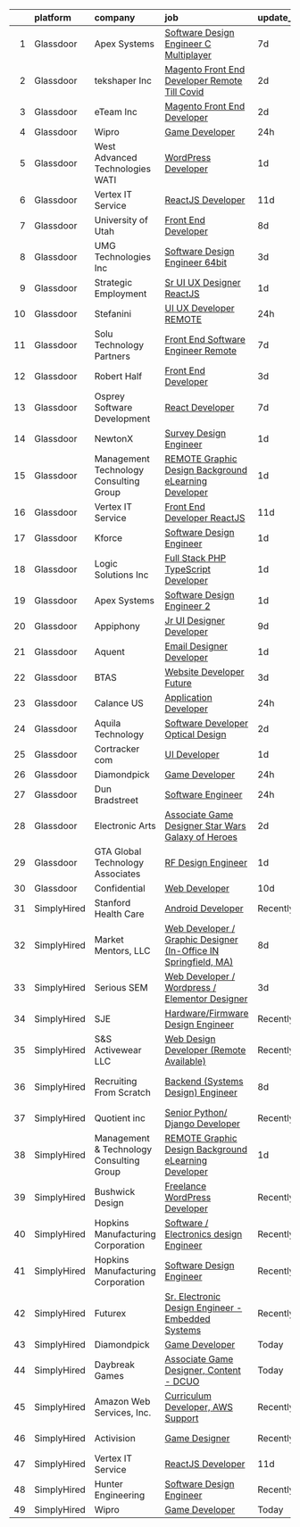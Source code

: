 

|    | platform    | company                                  | job                                                                                                                                                                                                                                                                                                                                                                                                                                                                                                                                                                                                                                                                                                                                                                                                                                                                                                                                                                                                                                                 | update_time   | location                  |
|---:|:------------|:-----------------------------------------|:----------------------------------------------------------------------------------------------------------------------------------------------------------------------------------------------------------------------------------------------------------------------------------------------------------------------------------------------------------------------------------------------------------------------------------------------------------------------------------------------------------------------------------------------------------------------------------------------------------------------------------------------------------------------------------------------------------------------------------------------------------------------------------------------------------------------------------------------------------------------------------------------------------------------------------------------------------------------------------------------------------------------------------------------------|:--------------|:--------------------------|
|  1 | Glassdoor   | Apex Systems                             | [Software Design Engineer   C   Multiplayer](https://www.glassdoor.com/partner/jobListing.htm?pos=114&ao=1110586&s=58&guid=000001832633aa388b71644ee627fcac&src=GD_JOB_AD&t=SR&vt=w&ea=1&cs=1_eb847fb3&cb=1662793264063&jobListingId=1008114338905&cpc=2CAED5C921A5F994&jrtk=3-0-1gcj37aj1grgj801-1gcj37ajkg4e6801-64ecfca694fd1207--6NYlbfkN0DqWjE27Bj7wQp7zwejGyju2OyxUuq4SEucXSyN07WCWejYvQmJsgF2DYF8Y-TYieB3j3RWXh7HzubIwq8C3KbFBVzV5VROp0iEvnll9z_KohQsFWK7d6WCiqIELsY2AiFjXClKZFgpW5oJGet1JHjs__FskfozKhp-684-YNSFS8un1nKKtYZnR55OA1zQreqWA_0mEqRe25m7UHvhqyKLmjBcHwHLFiuh5cJJjWPTQXWWtX-WYzK6HW7ZCu8l9zUtQxO-c6Gcim6x_aIsjDV6TPIgX4N5CbyBRWUNS_2T0RP6CtA73GX9bBu-IXusu_1galLAUmVu5M6pn0LCKduGYAz6vS9QTII5HyWRm2-_x4PduA5rSittYIj-5zm1RYx0L52RnWsT05vEGWf6Wt5GB9jHSrqIILIe8ZnNq04gmXXoeRlHjn0wXGD-Ia-sxifqLYgpbDT1g6hjTRfh10WXhBH3UBavEFc-x_pgdDkQCPwcN8AEqIUt-xfMvUvWNFlmcCHIzADBfXMASnH8AfGlXUX6Z_z0-AxNHl4oI-78RIWKvmRR5oS7T9PYFO9naeUKsNoyjhWTSZ4s_FR0hhalIuvATHFRwc5GNPg7MsDfS0DD5YUsShyfdZJwuHtJJxhC4FTEutWOXxUZsHh4DaY_nMEo0dGuNMk%3D) | 7d            | Redmond, WA               |
|  2 | Glassdoor   | tekshaper Inc                            | [Magento Front End Developer   Remote Till Covid](https://www.glassdoor.com/partner/jobListing.htm?pos=119&ao=1136043&s=58&guid=000001832633aa388b71644ee627fcac&src=GD_JOB_AD&t=SR&vt=w&ea=1&cs=1_c311d078&cb=1662793264064&jobListingId=1008123259662&jrtk=3-0-1gcj37aj1grgj801-1gcj37ajkg4e6801-e68455fdc3769049-)                                                                                                                                                                                                                                                                                                                                                                                                                                                                                                                                                                                                                                                                                                                               | 2d            | Remote                    |
|  3 | Glassdoor   | eTeam Inc                                | [Magento Front End Developer](https://www.glassdoor.com/partner/jobListing.htm?pos=129&ao=1136043&s=58&guid=000001832633aa388b71644ee627fcac&src=GD_JOB_AD&t=SR&vt=w&cs=1_96f6147f&cb=1662793264064&jobListingId=1008124490281&jrtk=3-0-1gcj37aj1grgj801-1gcj37ajkg4e6801-b76d44d4647c7de9-)                                                                                                                                                                                                                                                                                                                                                                                                                                                                                                                                                                                                                                                                                                                                                        | 2d            | Branchburg, NJ            |
|  4 | Glassdoor   | Wipro                                    | [Game Developer](https://www.glassdoor.com/partner/jobListing.htm?pos=117&ao=1136043&s=58&guid=000001832633aa388b71644ee627fcac&src=GD_JOB_AD&t=SR&vt=w&ea=1&cs=1_e157353a&cb=1662793264064&jobListingId=1008129861149&jrtk=3-0-1gcj37aj1grgj801-1gcj37ajkg4e6801-ba8e77364442688c-)                                                                                                                                                                                                                                                                                                                                                                                                                                                                                                                                                                                                                                                                                                                                                                | 24h           | Remote                    |
|  5 | Glassdoor   | West Advanced Technologies  WATI         | [WordPress Developer](https://www.glassdoor.com/partner/jobListing.htm?pos=122&ao=1136043&s=58&guid=000001832633aa388b71644ee627fcac&src=GD_JOB_AD&t=SR&vt=w&cs=1_3612d0c8&cb=1662793264064&jobListingId=1008126060859&jrtk=3-0-1gcj37aj1grgj801-1gcj37ajkg4e6801-eb849ff0662889d7-)                                                                                                                                                                                                                                                                                                                                                                                                                                                                                                                                                                                                                                                                                                                                                                | 1d            | Alhambra, CA              |
|  6 | Glassdoor   | Vertex IT Service                        | [ReactJS Developer](https://www.glassdoor.com/partner/jobListing.htm?pos=116&ao=1136043&s=58&guid=000001832633aa388b71644ee627fcac&src=GD_JOB_AD&t=SR&vt=w&ea=1&cs=1_60f79ab4&cb=1662793264063&jobListingId=1008100431769&jrtk=3-0-1gcj37aj1grgj801-1gcj37ajkg4e6801-7a9d3feb81569cbf-)                                                                                                                                                                                                                                                                                                                                                                                                                                                                                                                                                                                                                                                                                                                                                             | 11d           | Remote                    |
|  7 | Glassdoor   | University of Utah                       | [Front End Developer](https://www.glassdoor.com/partner/jobListing.htm?pos=106&ao=1110586&s=58&guid=000001832633aa388b71644ee627fcac&src=GD_JOB_AD&t=SR&vt=w&cs=1_b6f7b705&cb=1662793264061&jobListingId=1008112442193&cpc=334ABAF5D42DC775&jrtk=3-0-1gcj37aj1grgj801-1gcj37ajkg4e6801-f97642580f8f88f3--6NYlbfkN0CeT8FX21qA8aHoekqZMuZU4Mih5bXiRa2bV6asheKhAvHaqF6kzF8lPqfLCEZn0Np5MkxuNjqB8OkdMcTJKHF-BbTTrmeJeRGd-6DNrCTZzp0OTqnO6wsVhLsR55Z9ReJxDfcWEFGEr52haK4tf3v6g-0ihT67Iq6nfbISVk6wuvVasKisvQ4RYExRitWGjQmPtGDu5NzYTIbtM4U5bSJwvDHN4P1FSydygPJaM3Yx-lShQrlYnqFmWAl5wuiPs7x3J1HboM6K0r5Ph4tsXLJ7BDgHNL3MzwNjmqpOt1Xdz_BXROzx3yVzgikPuM5WOUEsoRF07EyGAW-VdWSKtBev8kXa5RTe6nnevoVkxat5QTAyQYVo-1fArtGt4tZtfJdzqSAMhYbAnncF7ZZkeO7S4AeDDLGPIguo4sCCwAwdEKOnM7M-ulFx8sfqCVn34mXf2HHDgdl3bg%3D%3D)                                                                                                                                                                                                                                               | 8d            | Salt Lake City, UT        |
|  8 | Glassdoor   | UMG Technologies  Inc                    | [Software Design Engineer 64bit](https://www.glassdoor.com/partner/jobListing.htm?pos=101&ao=1110586&s=58&guid=000001832633aa388b71644ee627fcac&src=GD_JOB_AD&t=SR&vt=w&ea=1&cs=1_c360c4f7&cb=1662793264060&jobListingId=1008120966652&cpc=A2E4EE1299827998&jrtk=3-0-1gcj37aj1grgj801-1gcj37ajkg4e6801-a8ed8dc342bcd852--6NYlbfkN0BKgzQyzTF1Q9mOsR1amaS-juVGLjHt5Cdom-gEF9y-xf5pWHmxrPs5fxS73xL1UjhtPkMVaCSboJaUS4Xs7oGzI_MkOW-cLWVRJXHFqvIud654UWMZRaFcBQk7RO9twmF5UZIxEhSLpLLHAiDzXNqUljmb9JpXGT67Pa-dQNHYJG5NawkGsBxF18PNbdDodI4ebnk2JmOt6KmiZA7bb3ans4JQI2NehXFfAbJZG-c0TjVRHRjddG0aneKhakdVbF9KaRzI3wPBrKoxymxuc4c9yGQNNIMrm9eGFrwpw6HWy0a3TX0BokSWxRqfOLiGEP4ZXSnG8UlXMhMKfpHNCJv6PaHD-Uax6hn83T_-SHNM005TxIpUbY1xCQjIOEk7lUBelM3LiL6V2xER6ngwZq4fdcDWbuH1wAdW2YS5WvlVutY1sZbFGLRK4_zQJs6ZHDa9thw85jeZM1IpXjVyhSf8wuA8nwTHHxQL-ZkO29k55jvNtzeq1fg2tzuFFkW6E4FzPfkTtFzKbQ%3D%3D)                                                                                                                                                               | 3d            | Danvers, MA               |
|  9 | Glassdoor   | Strategic Employment                     | [Sr  UI UX Designer  ReactJS ](https://www.glassdoor.com/partner/jobListing.htm?pos=109&ao=1110586&s=58&guid=000001832633aa388b71644ee627fcac&src=GD_JOB_AD&t=SR&vt=w&ea=1&cs=1_3ad5e21f&cb=1662793264062&jobListingId=1008127201025&cpc=618B7C2C2BCBC227&jrtk=3-0-1gcj37aj1grgj801-1gcj37ajkg4e6801-10e7346e5594589d--6NYlbfkN0AEgitr2lGK9-2Owk_bCXKkX9ldcvmrRzAzunryDtq0mgDhLVKVGwIDjzzzoVm5zY2akHQKg0eyoOGLoJYK8fVCB6jso4MEarQmmbx_Elax6A0T7qxnodN5M4Z3ek9LV9lx3pQUxqaX5c5MEy0I6X-ied1_QyqGEshe1rZ06FkEM4sRszpcXbcOqOguZ0RtIX-7D2nkCDCXnElOWeo6WZV9WKNatymrAHurCb8kKjxKCh7rh_5TtpzDcFKhuxOcgogJ822Id0bmBPQ2ayk5aXH9jPWQ1me_yn36jx4QGORpjb01DLHu8NSgmN6wc3MrSWOO6PIwnDa3LMnTJ3I3Dtk0Av0ajfM1-lxIwhlRGsojteJe7yGz2Uopfp2aWGS5yF8XQGlvOGbO18LB3D7W7TAAhwNjGI6witCcsdIycWSdDktyjhec_FbcnolRmzzQp7ifbn3wNesqy0jkPJt5aHXy5hmXRwvmsl4XX0wsRofVQhygs5r_6Inq8sBrJumUanQ3rEliqzReKCVJfDJWkLHWn62sZCpH1q8R_rR6_7prKzhjAd5XgGTR7pV6ZalJ7yZp5g09Ylj3Wg%3D%3D)                                                                                                 | 1d            | Remote                    |
| 10 | Glassdoor   | Stefanini                                | [UI UX Developer REMOTE](https://www.glassdoor.com/partner/jobListing.htm?pos=124&ao=1136043&s=58&guid=000001832633aa388b71644ee627fcac&src=GD_JOB_AD&t=SR&vt=w&ea=1&cs=1_330c7660&cb=1662793264064&jobListingId=1008129156677&jrtk=3-0-1gcj37aj1grgj801-1gcj37ajkg4e6801-684a718b478c0048-)                                                                                                                                                                                                                                                                                                                                                                                                                                                                                                                                                                                                                                                                                                                                                        | 24h           | Remote                    |
| 11 | Glassdoor   | Solu Technology Partners                 | [Front End Software Engineer  Remote ](https://www.glassdoor.com/partner/jobListing.htm?pos=107&ao=1110586&s=58&guid=000001832633aa388b71644ee627fcac&src=GD_JOB_AD&t=SR&vt=w&ea=1&cs=1_22f6cb11&cb=1662793264062&jobListingId=1008114121739&cpc=21001CD36CB5FE0E&jrtk=3-0-1gcj37aj1grgj801-1gcj37ajkg4e6801-625412b61365ca04--6NYlbfkN0BF44N46mYh9C644D-0F1HW5hklSuSLnbSsfBa1e0VGNHmtU3Z5yuy0P5jjtP3CDnZYrwvkE1T6Bfr-kWnFjmksFWQUwIb_CNsGa57mV3uvRY2J26Uh8yRICvRf1VxvuD4HvHiuzwUYACIluLSpQcBlI4i72yxCXFS7SdqVITvSVuiIgqMhA7HLJ63ijddt7NCyJ7dgVebo85BT8qpALj4dS3BcbSIoPRGgk9DM2crmUq_v-NOBQ9OQlp08hBcWjGxJdlum8Rmzwpd0JTyQcl9BpWlvnOGPjQthSbE_0wKA0gP2MQoKRhkq-4BkO4_90738B9DFTKdqdBP7P8R0eBrRYIK0jN3kXr_NV696lP1oOcO7Q6JMcDRyomMH2OiCGRGQ-5BZOGJLqwJgNy8ZWu1lBqj26pDS3OHc7p-B3H3Rh_VgG7FGAB3bZHCLhnmSS-YFyriPfvftRheTUbCSoj76OnxWpt01TUJp6Pbb6pY3XMvOqPbL-_ETB-4J8wqJ5uk3ikrTGjwx376iaRA_S-zr)                                                                                                                                                     | 7d            | Rochester, NY             |
| 12 | Glassdoor   | Robert Half                              | [Front End Developer](https://www.glassdoor.com/partner/jobListing.htm?pos=111&ao=1110586&s=58&guid=000001832633aa388b71644ee627fcac&src=GD_JOB_AD&t=SR&vt=w&ea=1&cs=1_1dfcf993&cb=1662793264063&jobListingId=1008120611858&cpc=0C139D4CAD5A6DB2&jrtk=3-0-1gcj37aj1grgj801-1gcj37ajkg4e6801-f2186d150756ae06--6NYlbfkN0CpzDdaQkua3np5pkmj49lKioZwmwxQ-yx5plwbYmV_Myd9UjLXQ329wDtNKwBoQUhSAgPde3I4JpvFvrKhZ_8zBpqHE-b391S1YHiTyi6Ed8jCxaHJqcS5Wpl-EgCw4oDuE6UWQ9aepJ8C8TautfNbf40cokBPORJX6cdQTjbvH17t4nliVhjyz4eW-143vsnzxG83iPg_IRa9chedvXD7VJiCmMaNN_6ANY4ZWc9oy0qZRv051T3a4Q4NlA-xFVMGVXEYe3BmfNS582O0Fg6nJhmUBVw1sxDMzPDGI_joCDXwpfcHcyrHfk7GuMfSyqkrCltQQQhJbJEbzdJJc5UzYZ9uDcMqlmXxNEDspMaxuMcPvqgyZvArQPi3P0IogvyJoiiqE4lmChbyWhd_LOzWY_rfBkaeJwxc5RoJA4qxO2FQd9VNwGmT0RicPwot9ybJT9jvNKwZDW-3vadCb-AulxK1mApa4v5p0RxkgZJRIng78WwWgiu0hYTSoje0ehXU7jk3k3Xdhq8Mqzz4VHO3tfWInIFIHKrfh1kssLEfgV1jbrmEqdbG)                                                                                                                                      | 3d            | Tampa, FL                 |
| 13 | Glassdoor   | Osprey Software Development              | [React Developer](https://www.glassdoor.com/partner/jobListing.htm?pos=102&ao=1110586&s=58&guid=000001832633aa388b71644ee627fcac&src=GD_JOB_AD&t=SR&vt=w&ea=1&cs=1_512b1153&cb=1662793264060&jobListingId=1008113987847&cpc=870769263AED881C&jrtk=3-0-1gcj37aj1grgj801-1gcj37ajkg4e6801-3de0893796710b61--6NYlbfkN0A4ozdFxTnglSwjbUy0L1QJRbd3FSP9jCRwqNuyjBc7i2HBcOPywu9dv8lUjU2D2uQ9AUk-gVkFJ1LmcONLsVZNXfdKb36w_NaBO00R8jC0MjgFfarYQ05hs61Gpt3MCIP6BV94lrEHhH-pPAJNi6sBoE2nkoUVusBXR4r30c4CnQRpwAYBlDpdkPmYicX07OhV3ZvUbDp9xd7KG6lSpHm2kHQ3ckReOrdu4E5FwX_2bV-txGc_30yzG_IC0o9P8YyLYMxCw62lyrECdSN3fGJkevDT8L2O-e2VSdYm4AayGhaN0PaR74tr8G0js1K-q6rPqioP2r7DZZ22CjFMc3o7i4I_esnEuuzLyH2FgczGhdNj-JUnr8cq58fkMSOwzgITENYYw_myc4qK6yOSNJJo7V1G3lPoThXEVi1lCi8KOGL0E1Z8E6N8CC9GwaHnil0E33kHFrU7onflfgtPo_zYXjE_nhUhGij7yga06ztQLjeyOJebcyuXiYZ5wy-AbD1hklgIy2x3IA%3D%3D)                                                                                                                                                                              | 7d            | Waltham, MA               |
| 14 | Glassdoor   | NewtonX                                  | [Survey Design Engineer](https://www.glassdoor.com/partner/jobListing.htm?pos=121&ao=1136043&s=58&guid=000001832633aa388b71644ee627fcac&src=GD_JOB_AD&t=SR&vt=w&cs=1_73fd0da8&cb=1662793264064&jobListingId=1008126856740&jrtk=3-0-1gcj37aj1grgj801-1gcj37ajkg4e6801-19f49dc752924298-)                                                                                                                                                                                                                                                                                                                                                                                                                                                                                                                                                                                                                                                                                                                                                             | 1d            | New York, NY              |
| 15 | Glassdoor   | Management   Technology Consulting Group | [REMOTE Graphic Design Background eLearning Developer](https://www.glassdoor.com/partner/jobListing.htm?pos=118&ao=1136043&s=58&guid=000001832633aa388b71644ee627fcac&src=GD_JOB_AD&t=SR&vt=w&ea=1&cs=1_b69bd858&cb=1662793264064&jobListingId=1008126666360&jrtk=3-0-1gcj37aj1grgj801-1gcj37ajkg4e6801-006e980c5a3891ed-)                                                                                                                                                                                                                                                                                                                                                                                                                                                                                                                                                                                                                                                                                                                          | 1d            | Greenville, SC            |
| 16 | Glassdoor   | Vertex IT Service                        | [Front End Developer ReactJS ](https://www.glassdoor.com/partner/jobListing.htm?pos=123&ao=1136043&s=58&guid=000001832633aa388b71644ee627fcac&src=GD_JOB_AD&t=SR&vt=w&ea=1&cs=1_c5543a93&cb=1662793264064&jobListingId=1008100429087&jrtk=3-0-1gcj37aj1grgj801-1gcj37ajkg4e6801-e58e0d28935d212c-)                                                                                                                                                                                                                                                                                                                                                                                                                                                                                                                                                                                                                                                                                                                                                  | 11d           | Stamford, CT              |
| 17 | Glassdoor   | Kforce                                   | [Software Design Engineer](https://www.glassdoor.com/partner/jobListing.htm?pos=108&ao=1110586&s=58&guid=000001832633aa388b71644ee627fcac&src=GD_JOB_AD&t=SR&vt=w&cs=1_c88da517&cb=1662793264062&jobListingId=1008126594635&cpc=BAB9AA3F436D8911&jrtk=3-0-1gcj37aj1grgj801-1gcj37ajkg4e6801-9dd451e5c136d66d--6NYlbfkN0C5IatSLh_Ak1q39eQQoPIxD737RW9NeiYGvIRXkrLjEBkC4LI6KweF0vk9JRHgKW-rWWoHfZAx_L3UbTE_0M7gAHgt5pMsZIIzaDAtjjEuoo6jB4P3R8XruHesHKsD-geRDX6a1pfoi8GA_Q5MG2Y4dqlWnB8OhX1DbT0a6TjwqvzcKDwwhIe_mlwDo9_G8GCb3QUYKs5CTz48apDa-AdlWRd19LH7AtZrVztypXbvGXsdMe3BXK4VxNtXFs-BBslZPcTal3Ii9bpllICwwES7TWg-OCPAa4tYSomHiGom0DYDRPFhwwSXoe0Uj0iPaWQiYD9dTYTEO4mHQX1kOFVem1vCNXeFXBwyqb8Se87hvve4JlN_eAmc-x3sNUrfZqc4cgRYwnFwCPYSYGGmzoUkVUlC_xvp7964VOGHOh8e7KFWCEGW35HLHiuGS0H_0-d8wiCu5Z_W2j8eLgbplujBygqkWXuzCZ0zvA-ts-PPErFyggwS7ThZ1mgdZBMFlhz17ecLrLMwcSvl-HJOW5qw8mfqZ3jdGws_tBQtg4eSNyMvsTMNUAYwD6g2MShm_-NBFoFiicSf_mGmwa2O-WFWwO4MAB8j7RLdi55UGVQqAQ%3D%3D)                                                                          | 1d            | Redmond, WA               |
| 18 | Glassdoor   | Logic Solutions Inc                      | [Full Stack PHP   TypeScript Developer](https://www.glassdoor.com/partner/jobListing.htm?pos=103&ao=1110586&s=58&guid=000001832633aa388b71644ee627fcac&src=GD_JOB_AD&t=SR&vt=w&ea=1&cs=1_3c11deb4&cb=1662793264061&jobListingId=1008127330695&cpc=ACAF1607C5C1E404&jrtk=3-0-1gcj37aj1grgj801-1gcj37ajkg4e6801-e8eafa9607efe3ca--6NYlbfkN0APToHrk7ILONyRglvlT3LJMO76dZGJsKlG8WQjsY8CqzJJDeCOMXQihlVZAKDm8CuNzVuAwbvDJkCVbdR3077y_Y1ejIW_CdAqz7XWpdilS01FWDABB1fOqriGSTV83-1Yfidfe3BCQM1BDNZZ9EPHedsg4uYFjdmsGWDrx3em0YxSsi6EPcScjwXcxtu6u3q6uC6fyxOhyH7jGD0ixPzAiZyUjgMcnjkXm4EI_nXR1dz_RvvZjaSw09iXDpOQNWZUrSWpleVAe_heY43sabivPmuYx-q5drSuupp-FbcH67X92sunm4LC_uKqXKelQABS8LuSTXOvitWaDRPvs0J7mVt9iXRioEfIPsIfejGLLkB1B-N2FiIcLkmSzRFd5YDzMi9x4fBXMdOst1NxZJEXkSBWwrGLjPGfCynoBb2R9GhaAlk9Rqfxh88V0-42K7UcVhshAxUsnTJabfBUiRc1-_ngE_IVUO6jtBi1okBDD3E7_hQLtIfvhUPR0uLFD3g%3D)                                                                                                                                                                      | 1d            | Plymouth, MI              |
| 19 | Glassdoor   | Apex Systems                             | [Software Design Engineer 2](https://www.glassdoor.com/partner/jobListing.htm?pos=110&ao=1110586&s=58&guid=000001832633aa388b71644ee627fcac&src=GD_JOB_AD&t=SR&vt=w&ea=1&cs=1_7a493807&cb=1662793264063&jobListingId=1008126535221&cpc=654405A9B1E0A9F5&jrtk=3-0-1gcj37aj1grgj801-1gcj37ajkg4e6801-a825700f67a73769--6NYlbfkN0DqWjE27Bj7wQp7zwejGyju2OyxUuq4SEucXSyN07WCWejYvQmJsgF2DYF8Y-TYieA-SacQPR8TlyQt5ZSseY8YplBPvN_-dys6J9NatcZapWvG2kXB6nONh-Pmtfh5KERjQ_cKc26Ls7sta0XZoHc9iXkrc3VSkS7gR4-i_-UQ_svC9Cnv_EJYiC7pnApMotRHQndoPRguUbz0-DQpd2vtzepyos6Qoyj0IvHQYUVrf8i-uAuv1e0SS30ELayaYVI5NN2NAQD8hBi41WDN1YbFxDgRkg16lMhKuUjtK5ylbcBv7nmhmyau7ed3m6H6fa1_923MlSo3i8Q8zvjnXFpDThQ2hZeJsL6HDSRGJcbVtC75HHm401_oLNvXiZqB_YHmce5kSkagDnGdQaj-q8RetoGUsLPg-WnqiA0bWlRuT9rkmuzs1KJprsWIgy7XlXrmkszaSQAZCFXSRt96UUmOleo7L4_3V8Cul3b9JT-XmSKZACwEzvwZlZMpZYz1HDORR34XQfIysHgCepJCyUMyuZl1F6bXigd1AVyzqCACGPcqxdccewWBuoPVKuKwXZPPnpD1NYsfU6v8ePXX1i5FyzLRlfQglFcD6ZbK9pwm_KEteOjWNfnRlON5QfBwXv5ANi8kIX0rcI2z5kCWW0jS)                               | 1d            | Mountain View, CA         |
| 20 | Glassdoor   | Appiphony                                | [Jr  UI Designer   Developer](https://www.glassdoor.com/partner/jobListing.htm?pos=104&ao=1110586&s=58&guid=000001832633aa388b71644ee627fcac&src=GD_JOB_AD&t=SR&vt=w&ea=1&cs=1_d7966c8b&cb=1662793264061&jobListingId=1008106905500&cpc=F4EED0218A761C36&jrtk=3-0-1gcj37aj1grgj801-1gcj37ajkg4e6801-ace4701ba98733a2--6NYlbfkN0DBc7w0xclGgia4rxR5d721pIg1ynEBDV_Wu1axbExK5d0pbSc7c3t6wMwCdRzWOG5gAiI9DzWZozo1Hs_dX5xFBK-3mPdmWahEd8iOAY9Y4S9YneM6Xl_nYOCUXvbXwOJj2Ds0fi_QRx_9l_ZfSqHqnCt5_KkPwgPFVZdduwuKrjoxYKHndxRL_08kRAVw_BtEiqV7Y4s6_HPkLO0XesYbSWeZCG82UCP_AKBJLFRRVvzEWE7amFe9CxRzNAKgXpcHOR7Gxp1e4PMBu1L1DNQ2x7nkEf_n4t5PrxtwFPOz1n1xWpfNzF_0bmvl9lQGYhQMn-G3Fu5EWh3jJUi4c23DCPzlqrnJVWWAY3XRQpmLDwnfn5IRbWWt2jGGe41KnErEXBEl1ZpZhyB4tnUFsengF-iqkitTOIM_wdT_-CLKg8z7T-MxPcno7K3e_c46i51nx_ZBloLMnM53IN5NEjqf1RwA9FHGnJr_nHNyQmF80brMFsi2luhFqCCG69U2rgPdtdwG6dVOiq5kciRDT6Be)                                                                                                                                                              | 9d            | Chicago, IL               |
| 21 | Glassdoor   | Aquent                                   | [Email Designer   Developer](https://www.glassdoor.com/partner/jobListing.htm?pos=112&ao=1110586&s=58&guid=000001832633aa388b71644ee627fcac&src=GD_JOB_AD&t=SR&vt=w&cs=1_ef44eccc&cb=1662793264063&jobListingId=1008127103959&cpc=9DC6E4D8324653EE&jrtk=3-0-1gcj37aj1grgj801-1gcj37ajkg4e6801-d728f7b1044b615c--6NYlbfkN0DMrcEu7yrtATojKJA7cEzGQ3FdRGWLh0CZQInL4ECGI9gD0Wolx9R2v-Aex0-GK04LMXPURfGGnNi5uqQzFCg0hF2TYxmKGToa-C7itZzGO5PLQDVPaX3gxMtS-lBcSLPRUoR54mHyaQGwU7jJFUzGc3p3xB49LrIbkPamR03uew81-GVYScnG29WSGkCSm4hST-KV4UMJaiYXViIeyjpkRCQetZgdm6WgDQ5ahCE_g7CVnpaXYhtUcbOmak5iQkiJs4G1MtgGHoPyMy3SX-NqliAozcrZcRB958odwCTJGbh75o1eGs2Gjzs4XQPDj_LJSNOULWGxmz8rzBm94gozCa393wG1D3vFGBnMCax_6DQLi7tuRKoK_WnefanUip7-GoXJDEly9j_vyBDeI_RnhTlIQ3Hp14osBDCZ3QTBasntqXPlBL7A7BHwPcj-5bhmCm8qyOMuOw%3D%3D)                                                                                                                                                                                                                                        | 1d            | Richmond, VA              |
| 22 | Glassdoor   | BTAS                                     | [Website Developer  Future ](https://www.glassdoor.com/partner/jobListing.htm?pos=130&ao=1136043&s=58&guid=000001832633aa388b71644ee627fcac&src=GD_JOB_AD&t=SR&vt=w&ea=1&cs=1_a0092ea5&cb=1662793264064&jobListingId=1008120431165&jrtk=3-0-1gcj37aj1grgj801-1gcj37ajkg4e6801-72a515808f49b79b-)                                                                                                                                                                                                                                                                                                                                                                                                                                                                                                                                                                                                                                                                                                                                                    | 3d            | Springfield, VA           |
| 23 | Glassdoor   | Calance US                               | [Application Developer](https://www.glassdoor.com/partner/jobListing.htm?pos=113&ao=1110586&s=58&guid=000001832633aa388b71644ee627fcac&src=GD_JOB_AD&t=SR&vt=w&cs=1_5f75603e&cb=1662793264063&jobListingId=1008130024293&cpc=BAEB662971763A76&jrtk=3-0-1gcj37aj1grgj801-1gcj37ajkg4e6801-540730f574a95e2b--6NYlbfkN0CUxI4io42tSS62xnL00SrXi2yJmCzdJxEKcpG7rurhb5FjF5g-iXmZHOG2GxIzhKbe79zwWEzMuJqYHbk1Hxiic7B0LZXFBl-yPsMl20n2aHtEy94joCfHoSUOc2FNHQQj65tTkfWfSn3pO5AlNOKViEhvWubBlIjr2Czxx6nL_CvUCjY_KG3C-HiRmNtoats82JKW5gq91mF4WWsEHkkkSQofz50dUkMfwiSwZzEI_IQ3jN7BdbFla448ApqRyLhQZoPvJAEpCfYR11yI2UJjm3gDbumZfOyQ__LkSus4rrNEv87C2XxArHueVwxQq3XJXn_vrnmsr6swAuaJN6aVbmaTiCggsyzwj9QN0ktu2K0IEwzFjhX8a3bhX7lmmznjtU_O0r90Y5Lxl7gOKk2SIgbZr1DWjgvNdX7ObUI5rPVkiEgmQOeDyTvtmjQE5a9i3lZxLMWvgY4cBA-JqqJOVniOYHLymK0gHcXyfCLZ4uxPXPPzlABVt0gKoez2zdzV2b18NFdubJMTfl91qaiAzlBgLRnBGYpVRWEslU5KHtGfS_JqJzmpVf7zLb9QqDv0KpGrgxfZNyJ759h6Ib_G2a8BxWDOClo%3D)                                                                                           | 24h           | Hartford, CT              |
| 24 | Glassdoor   | Aquila Technology                        | [Software Developer   Optical Design](https://www.glassdoor.com/partner/jobListing.htm?pos=125&ao=1136043&s=58&guid=000001832633aa388b71644ee627fcac&src=GD_JOB_AD&t=SR&vt=w&ea=1&cs=1_f6889a0d&cb=1662793264064&jobListingId=1008124055365&jrtk=3-0-1gcj37aj1grgj801-1gcj37ajkg4e6801-11c1fc8056c29b44-)                                                                                                                                                                                                                                                                                                                                                                                                                                                                                                                                                                                                                                                                                                                                           | 2d            | Lexington, MA             |
| 25 | Glassdoor   | Cortracker com                           | [UI Developer](https://www.glassdoor.com/partner/jobListing.htm?pos=120&ao=1136043&s=58&guid=000001832633aa388b71644ee627fcac&src=GD_JOB_AD&t=SR&vt=w&ea=1&cs=1_165ddcc5&cb=1662793264064&jobListingId=1008126826184&jrtk=3-0-1gcj37aj1grgj801-1gcj37ajkg4e6801-6b3e7ee71ccf0668-)                                                                                                                                                                                                                                                                                                                                                                                                                                                                                                                                                                                                                                                                                                                                                                  | 1d            | Remote                    |
| 26 | Glassdoor   | Diamondpick                              | [Game Developer](https://www.glassdoor.com/partner/jobListing.htm?pos=115&ao=1136043&s=58&guid=000001832633aa388b71644ee627fcac&src=GD_JOB_AD&t=SR&vt=w&ea=1&cs=1_dc429538&cb=1662793264063&jobListingId=1008129808319&jrtk=3-0-1gcj37aj1grgj801-1gcj37ajkg4e6801-bcd7924f36a595a7-)                                                                                                                                                                                                                                                                                                                                                                                                                                                                                                                                                                                                                                                                                                                                                                | 24h           | Remote                    |
| 27 | Glassdoor   | Dun   Bradstreet                         | [Software Engineer](https://www.glassdoor.com/partner/jobListing.htm?pos=127&ao=1136043&s=58&guid=000001832633aa388b71644ee627fcac&src=GD_JOB_AD&t=SR&vt=w&ea=1&cs=1_2493801c&cb=1662793264064&jobListingId=1008129559772&jrtk=3-0-1gcj37aj1grgj801-1gcj37ajkg4e6801-0c52bddc9dfb6ca5-)                                                                                                                                                                                                                                                                                                                                                                                                                                                                                                                                                                                                                                                                                                                                                             | 24h           | Remote                    |
| 28 | Glassdoor   | Electronic Arts                          | [Associate Game Designer   Star Wars  Galaxy of Heroes](https://www.glassdoor.com/partner/jobListing.htm?pos=126&ao=1136043&s=58&guid=000001832633aa388b71644ee627fcac&src=GD_JOB_AD&t=SR&vt=w&cs=1_ca077762&cb=1662793264064&jobListingId=1008124238173&jrtk=3-0-1gcj37aj1grgj801-1gcj37ajkg4e6801-1108c22047ca1a10-)                                                                                                                                                                                                                                                                                                                                                                                                                                                                                                                                                                                                                                                                                                                              | 2d            | Sacramento, CA            |
| 29 | Glassdoor   | GTA  Global Technology Associates        | [RF Design Engineer](https://www.glassdoor.com/partner/jobListing.htm?pos=128&ao=1136043&s=58&guid=000001832633aa388b71644ee627fcac&src=GD_JOB_AD&t=SR&vt=w&ea=1&cs=1_468449a2&cb=1662793264064&jobListingId=1008127026501&jrtk=3-0-1gcj37aj1grgj801-1gcj37ajkg4e6801-328b8e686849714f-)                                                                                                                                                                                                                                                                                                                                                                                                                                                                                                                                                                                                                                                                                                                                                            | 1d            | Walnut Creek, CA          |
| 30 | Glassdoor   | Confidential                             | [Web Developer](https://www.glassdoor.com/partner/jobListing.htm?pos=105&ao=1110586&s=58&guid=000001832633aa388b71644ee627fcac&src=GD_JOB_AD&t=SR&vt=w&ea=1&cs=1_08299758&cb=1662793264062&jobListingId=1008104607554&cpc=8795CF9063CD573D&jrtk=3-0-1gcj37aj1grgj801-1gcj37ajkg4e6801-08c3ac7db782754d--6NYlbfkN0BpE-cAQ5W3YA-r2UOG4w0-H5Jb_BoUWZJSJyhMu0PMY6ZofMtg6a85PK3cha47-Hta9AyDweQtZIhYmhKQq4Epgt56FNIMk5rX8NwgK-2-dgUzRzmx6vWtQVecuHJmFFrIHzHQVDX_CLnXl9GxlHvQ7nLBq9hPp9hXMtc-NEWMysBpPNBDeMjkhOjSuMyYmQNlRvgFxUScdcEKJesJDoPAJUrW0vW98ihjiHkHElenE1gmZtHU_6fsXLFiBhI3Ds4wwaAr5hg7Y9Q26TSdyhGwWs09MV0CzaLpLANA6g9tFaqRDZeyyoqOrkG4tR7HY5paU__uvQBK1LQVlJr1uZtSOaxb9kGwtTeRljMT_kreHhemHfyULZR2bk5sMYOtYV49zC54EMwkD8JNc8R0enFccQL2WWDPoaQkJgQ4lwVE6u7emuuiveZe8nNONO_UoiWMJorm7qGhw_DNxXP3mcMFoRAhh-OmmgiaWQh0D9spOw%3D%3D)                                                                                                                                                                                                                | 10d           | Remote                    |
| 31 | SimplyHired | Stanford Health Care                     | [Android Developer](https://www.simplyhired.com/job/bixntMy0ujDioU4BjtZEEvVL_r_XDW95SQ5woSmxcbcU1YTvBsekZQ?q=design+developer)                                                                                                                                                                                                                                                                                                                                                                                                                                                                                                                                                                                                                                                                                                                                                                                                                                                                                                                      | Recently      | Palo Alto, CA             |
| 32 | SimplyHired | Market Mentors, LLC                      | [Web Developer / Graphic Designer (In-Office IN Springfield, MA)](https://www.simplyhired.com/job/FQG5uJ1dss-sRffoAoQ2VcQRgxsuv475Wnb7F9AflVz3v4ZTdM9xDw?q=design+developer)                                                                                                                                                                                                                                                                                                                                                                                                                                                                                                                                                                                                                                                                                                                                                                                                                                                                        | 8d            | Springfield, MA           |
| 33 | SimplyHired | Serious SEM                              | [Web Developer / Wordpress / Elementor Designer](https://www.simplyhired.com/job/aCf_9_ugq9Xy9HyGkNLILKPG6qCWF7PUYz5r9eHDEN88XxCoYc1qPA?q=design+developer)                                                                                                                                                                                                                                                                                                                                                                                                                                                                                                                                                                                                                                                                                                                                                                                                                                                                                         | 3d            | Remote                    |
| 34 | SimplyHired | SJE                                      | [Hardware/Firmware Design Engineer](https://www.simplyhired.com/job/O5hshxGiYNC_87W5pLs-7t7lmj2S2JS6hBsS2-tcTp7ul5nLvMtoSw?q=design+developer)                                                                                                                                                                                                                                                                                                                                                                                                                                                                                                                                                                                                                                                                                                                                                                                                                                                                                                      | Recently      | Detroit Lakes, MN         |
| 35 | SimplyHired | S&S Activewear LLC                       | [Web Design Developer (Remote Available)](https://www.simplyhired.com/job/HL8tIApkwc7hcUvDe-P7Htws2zXMDGds5xurG4Qkb70GcrjCvZTbLw?q=design+developer)                                                                                                                                                                                                                                                                                                                                                                                                                                                                                                                                                                                                                                                                                                                                                                                                                                                                                                | Recently      | Bolingbrook, IL           |
| 36 | SimplyHired | Recruiting From Scratch                  | [Backend (Systems Design) Engineer](https://www.simplyhired.com/job/KhxiBs6HFBBMzNnXLf-REI4IMvBLAHcL8Y2Ch1bZ2iKM4ed-FE53zw?q=design+developer)                                                                                                                                                                                                                                                                                                                                                                                                                                                                                                                                                                                                                                                                                                                                                                                                                                                                                                      | 8d            | Frisco, TX +90 locations  |
| 37 | SimplyHired | Quotient inc                             | [Senior Python/ Django Developer](https://www.simplyhired.com/job/m96NQ79eEQlcd__qoY32lsC-GaSgj40S01C2dLobND_gjLWWKNV0tw?q=design+developer)                                                                                                                                                                                                                                                                                                                                                                                                                                                                                                                                                                                                                                                                                                                                                                                                                                                                                                        | Recently      | Bethesda, MD              |
| 38 | SimplyHired | Management & Technology Consulting Group | [REMOTE Graphic Design Background eLearning Developer](https://www.simplyhired.com/job/vgq_-DaGElKVviftt4qELmOZO4QlmGV7vMFFwOqnl8cszrRIx_bYbg?q=design+developer)                                                                                                                                                                                                                                                                                                                                                                                                                                                                                                                                                                                                                                                                                                                                                                                                                                                                                   | 1d            | Altoona, PA +24 locations |
| 39 | SimplyHired | Bushwick Design                          | [Freelance WordPress Developer](https://www.simplyhired.com/job/cT9tazAs1RJDKybQmBhxG0cez39wk9YtXMULvuD1Jh9iVS3-uLQ0sA?q=design+developer)                                                                                                                                                                                                                                                                                                                                                                                                                                                                                                                                                                                                                                                                                                                                                                                                                                                                                                          | Recently      | Remote                    |
| 40 | SimplyHired | Hopkins Manufacturing Corporation        | [Software / Electronics design Engineer](https://www.simplyhired.com/job/nfWtgXHnYJx2k-62EC7N7b28nB8qkWfkRKRQhlu9qLzrEvkuq4GspA?q=design+developer)                                                                                                                                                                                                                                                                                                                                                                                                                                                                                                                                                                                                                                                                                                                                                                                                                                                                                                 | Recently      | Emporia, KS               |
| 41 | SimplyHired | Hopkins Manufacturing Corporation        | [Software Design Engineer](https://www.simplyhired.com/job/qY8slYaw9wD2ocnPC4HaJoxOS535kfd1g9te5vVup0OD4IWDFxIROg?q=design+developer)                                                                                                                                                                                                                                                                                                                                                                                                                                                                                                                                                                                                                                                                                                                                                                                                                                                                                                               | Recently      | Emporia, KS               |
| 42 | SimplyHired | Futurex                                  | [Sr. Electronic Design Engineer - Embedded Systems](https://www.simplyhired.com/job/yTf32o-rtkg6fYLSAykoSvHBGAtyJYSCa9SqNVcKrFQWik9sHIITzg?q=design+developer)                                                                                                                                                                                                                                                                                                                                                                                                                                                                                                                                                                                                                                                                                                                                                                                                                                                                                      | Recently      | Bulverde, TX              |
| 43 | SimplyHired | Diamondpick                              | [Game Developer](https://www.simplyhired.com/job/DERSjcIXxYPx_wXtaWIQr7z1s4m2f7b-S0wnI_8bAhl5v2H5mL6kbw?q=design+developer)                                                                                                                                                                                                                                                                                                                                                                                                                                                                                                                                                                                                                                                                                                                                                                                                                                                                                                                         | Today         | Remote                    |
| 44 | SimplyHired | Daybreak Games                           | [Associate Game Designer, Content - DCUO](https://www.simplyhired.com/job/-gvQ6cmZuVrpWBLVEzFl6Rz-B-gIUbdN-Ewvo2yikmWHZBAvQSe6kg?q=design+developer)                                                                                                                                                                                                                                                                                                                                                                                                                                                                                                                                                                                                                                                                                                                                                                                                                                                                                                | Today         | Austin, TX                |
| 45 | SimplyHired | Amazon Web Services, Inc.                | [Curriculum Developer, AWS Support](https://www.simplyhired.com/job/VJ2mxpB_C3RiZ9WEdGHt_L8L7tDgh2uUlbSQc1Inzt2mb5hjGzhRXQ?q=design+developer)                                                                                                                                                                                                                                                                                                                                                                                                                                                                                                                                                                                                                                                                                                                                                                                                                                                                                                      | Recently      | Remote                    |
| 46 | SimplyHired | Activision                               | [Game Designer](https://www.simplyhired.com/job/6emHKtHM3vchuHbvOmNHwfQuqchSQQSXV0uPQzHye_iAcDBnUgpYcA?q=design+developer)                                                                                                                                                                                                                                                                                                                                                                                                                                                                                                                                                                                                                                                                                                                                                                                                                                                                                                                          | Recently      | Los Angeles, CA           |
| 47 | SimplyHired | Vertex IT Service                        | [ReactJS Developer](https://www.simplyhired.com/job/wk5vGvPoJBhSIv7m_kQ6FD5ebaOgzfr7wOIcnizZfYEdXlOSl6Sn1w?q=design+developer)                                                                                                                                                                                                                                                                                                                                                                                                                                                                                                                                                                                                                                                                                                                                                                                                                                                                                                                      | 11d           | Remote                    |
| 48 | SimplyHired | Hunter Engineering                       | [Software Design Engineer](https://www.simplyhired.com/job/GQ6IrDx4F7FsxXVGBuvP7lWGN7qJWkPmeerbQyZ2cpX8dAUDknoArQ?q=design+developer)                                                                                                                                                                                                                                                                                                                                                                                                                                                                                                                                                                                                                                                                                                                                                                                                                                                                                                               | Recently      | Bridgeton, MO             |
| 49 | SimplyHired | Wipro                                    | [Game Developer](https://www.simplyhired.com/job/0pnwZ2-cMnNUsTNug_3oz08lzCnD0Qh9sRz-krDkacgg_4EfsKC2mA?q=design+developer)                                                                                                                                                                                                                                                                                                                                                                                                                                                                                                                                                                                                                                                                                                                                                                                                                                                                                                                         | Today         | Remote                    |